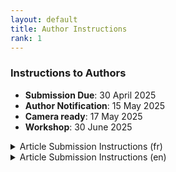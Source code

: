 ```yaml
---
layout: default
title: Author Instructions
rank: 1
---
```

### Instructions to Authors

* **Submission Due**: 30 April 2025
* **Author Notification**: 15 May 2025
* **Camera ready**: 17 May 2025
* **Workshop**: 30 June 2025


<details>
  <summary>Article Submission Instructions (fr)</summary>
  <p>Les soumissions sont acceptées en anglais ou en français.</p>

  <p><strong>Système de soumission :</strong> 
    <a href="https://easychair.org/my/conference?conf=coriataln2025">
      https://easychair.org/my/conference?conf=coriataln2025
    </a>
  </p>

  <p><strong>Feuilles de style :</strong> Les feuilles de style sont communes à TALN, CORIA, RECITAL et RJCRI.</p>

  <p>Un modèle Overleaf est disponible ici : 
    <a href="https://www.overleaf.com/latex/templates/modele-de-document-pour-coria-taln-2025/fbxpxfpqhmkm">
      Feuilles de style CORIA-TALN 2025
    </a>
  </p>

  <p>Une archive contenant les feuilles de style LaTeX est disponible 
    <a href="https://coria-taln-2025.lis-lab.fr/wp-content/uploads/2025/01/Modele-de-document-pour-CORIA-TALN-2025.zip">
      ici
    </a>.
  </p>
</details>


<details>
  <summary>Article Submission Instructions (en)</summary>
  <p>Submissions are accepted both in English or French.</p>

  <p><strong>Submission website:</strong> 
    <a href="https://easychair.org/my/conference?conf=coriataln2025">
      https://easychair.org/my/conference?conf=coriataln2025
    </a>
  </p>

  <p><strong>Style sheets:</strong> Style sheets are common to TALN, CORIA, RECITAL, and RJCRI.</p>

  <p>Overleaf template can be found here:  
    <a href="https://www.overleaf.com/latex/templates/modele-de-document-pour-coria-taln-2025/fbxpxfpqhmkm">
      Feuilles de style CORIA-TALN 2025
    </a>
  </p>

  <p>LaTeX style downloadable file is available  
    <a href="https://coria-taln-2025.lis-lab.fr/wp-content/uploads/2025/01/Modele-de-document-pour-CORIA-TALN-2025.zip">
      here
    </a>.
  </p>
</details>
